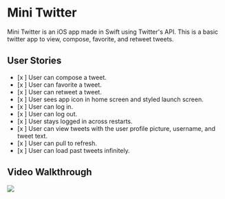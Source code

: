 # Mini Twitter
Mini Twitter is an iOS app made in Swift using Twitter's API. This is a basic twitter app to view, compose, favorite, and retweet tweets.

## User Stories

- [x ] User can compose a tweet. 
- [x ] User can favorite a tweet. 
- [x ] User can retweet a tweet. 
- [x ] User sees app icon in home screen and styled launch screen. 
- [x ] User can log in. 
- [x ] User can log out. 
- [x ] User stays logged in across restarts.
- [x ] User can view tweets with the user profile picture, username, and tweet text.
- [x ] User can pull to refresh. 
- [x ] User can load past tweets infinitely. 

## Video Walkthrough

![](https://i.imgur.com/MewNLq4.gif)

